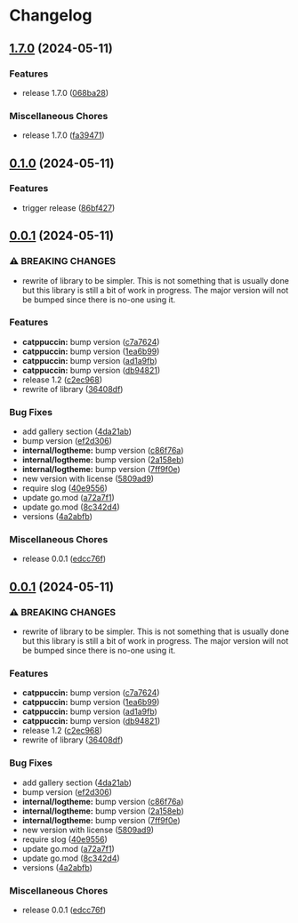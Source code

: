 # Changelog

## [1.7.0](https://github.com/op/redlog/compare/internal/themes/v0.1.0...internal/themes/v1.7.0) (2024-05-11)


### Features

* release 1.7.0 ([068ba28](https://github.com/op/redlog/commit/068ba285b0790dc83128e14265d17a7488099cdb))


### Miscellaneous Chores

* release 1.7.0 ([fa39471](https://github.com/op/redlog/commit/fa39471d4a84a7308b731ddfda4a692d6b8b5da0))

## [0.1.0](https://github.com/op/redlog/compare/internal/themes/v0.0.1...internal/themes/v0.1.0) (2024-05-11)


### Features

* trigger release ([86bf427](https://github.com/op/redlog/commit/86bf4275944f27ed36821b8d522affe8d075addb))

## [0.0.1](https://github.com/op/redlog/compare/internal/themes-v0.0.1...internal/themes/v0.0.1) (2024-05-11)


### ⚠ BREAKING CHANGES

* rewrite of library to be simpler. This is not something that is usually done but this library is still a bit of work in progress. The major version will not be bumped since there is no-one using it.

### Features

* **catppuccin:** bump version ([c7a7624](https://github.com/op/redlog/commit/c7a762495084e498b6178145cbec3fd83cac02a5))
* **catppuccin:** bump version ([1ea6b99](https://github.com/op/redlog/commit/1ea6b9970bad6608fe1814b0507d3c9de71f2adf))
* **catppuccin:** bump version ([ad1a9fb](https://github.com/op/redlog/commit/ad1a9fb6175fb72643119ffd2ccfdc72da028c33))
* **catppuccin:** bump version ([db94821](https://github.com/op/redlog/commit/db94821db4fc92b2682bdd8cccdfb8fb38db547a))
* release 1.2 ([c2ec968](https://github.com/op/redlog/commit/c2ec968c396cd5ed048b4a6621751cf519d6a561))
* rewrite of library ([36408df](https://github.com/op/redlog/commit/36408dff63afc22bb3995c1372f869d691b1c848))


### Bug Fixes

* add gallery section ([4da21ab](https://github.com/op/redlog/commit/4da21abab8a64f20e500885d2d858782d96cbc61))
* bump version ([ef2d306](https://github.com/op/redlog/commit/ef2d3062951d83456514a760d968d8c1398e48d5))
* **internal/logtheme:** bump version ([c86f76a](https://github.com/op/redlog/commit/c86f76ae682cd9e4a975803b304bcca89d5aba63))
* **internal/logtheme:** bump version ([2a158eb](https://github.com/op/redlog/commit/2a158ebeedbd0e26564040b432cec4ec7870bffc))
* **internal/logtheme:** bump version ([7ff9f0e](https://github.com/op/redlog/commit/7ff9f0e9aff6689bb4b77390050a6c99803159e4))
* new version with license ([5809ad9](https://github.com/op/redlog/commit/5809ad9718acacf5adb820c1f7776f391c9f5484))
* require slog ([40e9556](https://github.com/op/redlog/commit/40e9556112d52b3bf43804712ed3935a06c4ddac))
* update go.mod ([a72a7f1](https://github.com/op/redlog/commit/a72a7f1301cc873bffbb1bd606c39ead680e5eb7))
* update go.mod ([8c342d4](https://github.com/op/redlog/commit/8c342d4aefd050452266ef617ed04dffcb09095b))
* versions ([4a2abfb](https://github.com/op/redlog/commit/4a2abfb8a2479d103f255e4cdb0a61be04b75e60))


### Miscellaneous Chores

* release 0.0.1 ([edcc76f](https://github.com/op/redlog/commit/edcc76f4b9daf1c1d27450cff823f189e55d819a))

## [0.0.1](https://github.com/op/redlog/compare/v0.0.1...v0.0.1) (2024-05-11)


### ⚠ BREAKING CHANGES

* rewrite of library to be simpler. This is not something that is usually done but this library is still a bit of work in progress. The major version will not be bumped since there is no-one using it.

### Features

* **catppuccin:** bump version ([c7a7624](https://github.com/op/redlog/commit/c7a762495084e498b6178145cbec3fd83cac02a5))
* **catppuccin:** bump version ([1ea6b99](https://github.com/op/redlog/commit/1ea6b9970bad6608fe1814b0507d3c9de71f2adf))
* **catppuccin:** bump version ([ad1a9fb](https://github.com/op/redlog/commit/ad1a9fb6175fb72643119ffd2ccfdc72da028c33))
* **catppuccin:** bump version ([db94821](https://github.com/op/redlog/commit/db94821db4fc92b2682bdd8cccdfb8fb38db547a))
* release 1.2 ([c2ec968](https://github.com/op/redlog/commit/c2ec968c396cd5ed048b4a6621751cf519d6a561))
* rewrite of library ([36408df](https://github.com/op/redlog/commit/36408dff63afc22bb3995c1372f869d691b1c848))


### Bug Fixes

* add gallery section ([4da21ab](https://github.com/op/redlog/commit/4da21abab8a64f20e500885d2d858782d96cbc61))
* bump version ([ef2d306](https://github.com/op/redlog/commit/ef2d3062951d83456514a760d968d8c1398e48d5))
* **internal/logtheme:** bump version ([c86f76a](https://github.com/op/redlog/commit/c86f76ae682cd9e4a975803b304bcca89d5aba63))
* **internal/logtheme:** bump version ([2a158eb](https://github.com/op/redlog/commit/2a158ebeedbd0e26564040b432cec4ec7870bffc))
* **internal/logtheme:** bump version ([7ff9f0e](https://github.com/op/redlog/commit/7ff9f0e9aff6689bb4b77390050a6c99803159e4))
* new version with license ([5809ad9](https://github.com/op/redlog/commit/5809ad9718acacf5adb820c1f7776f391c9f5484))
* require slog ([40e9556](https://github.com/op/redlog/commit/40e9556112d52b3bf43804712ed3935a06c4ddac))
* update go.mod ([a72a7f1](https://github.com/op/redlog/commit/a72a7f1301cc873bffbb1bd606c39ead680e5eb7))
* update go.mod ([8c342d4](https://github.com/op/redlog/commit/8c342d4aefd050452266ef617ed04dffcb09095b))
* versions ([4a2abfb](https://github.com/op/redlog/commit/4a2abfb8a2479d103f255e4cdb0a61be04b75e60))


### Miscellaneous Chores

* release 0.0.1 ([edcc76f](https://github.com/op/redlog/commit/edcc76f4b9daf1c1d27450cff823f189e55d819a))

